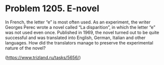 # Problem 1205. E-novel

In French, the letter “e” is most often used. As an experiment, the writer Georges Perec wrote a novel called “La disparition”, in which the letter “e” was not used even once. Published in 1969, the novel turned out to be quite successful and was translated into English, German, Italian and other languages. How did the translators manage to preserve the experimental nature of the novel?

(https://www.trizland.ru/tasks/5656/)